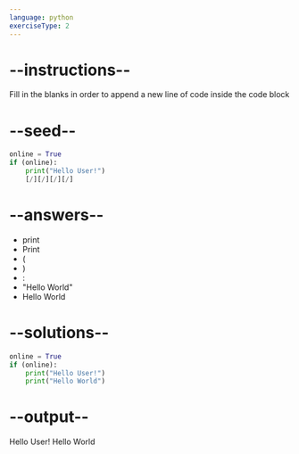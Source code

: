```yaml
---
language: python
exerciseType: 2
---
```


# --instructions--

Fill in the blanks in order to append a new line of code inside the code block

# --seed--

```python
online = True
if (online):
    print("Hello User!")
    [/][/][/][/]
```

# --answers--

- print
- Print
- (
- )
- :
- "Hello World"
- Hello World

# --solutions--

```python
online = True
if (online):
    print("Hello User!")
    print("Hello World")
```

# --output--

Hello User!
Hello World
